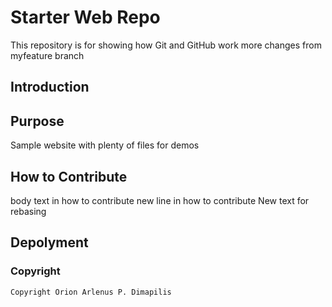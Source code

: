 # Starter Web Repo

This repository is for showing how Git and GitHub work
more changes from myfeature branch

## Introduction

## Purpose

Sample website with plenty of files for demos

## How to Contribute

body text in how to contribute
new line in how to contribute
New text for rebasing

## Depolyment

### Copyright
	Copyright Orion Arlenus P. Dimapilis